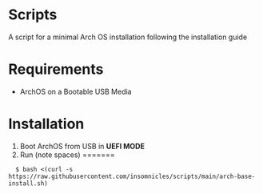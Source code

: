 # Scripts

A script for a minimal Arch OS installation following the installation guide 

# Requirements

- ArchOS on a Bootable USB Media

# Installation

1. Boot ArchOS from USB in **UEFI MODE** 
5. Run (note spaces)
=======
```
  $ bash <(curl -s https://raw.githubusercontent.com/insomnicles/scripts/main/arch-base-install.sh)
```

